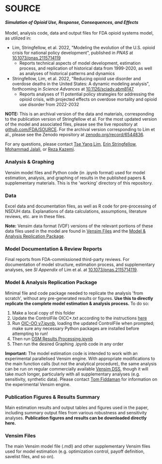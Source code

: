# SOURCE
#### *Simulation of Opioid Use, Response, Consequences, and Effects*

Model, analysis code, data and output files for FDA opioid systems model, as utilized in:
+ Lim, Stringfellow, et al. 2022, "Modeling the evolution of the U.S. opioid crisis for national policy development", published in *PNAS* at [10.1073/pnas.2115714119](https://doi.org/10.1073/pnas.2115714119)
	+ Reports technical aspects of model development, estimation process, and replication of historical data from 1999-2020, as well as analyses of historical patterns and dynamics
+ Stringfellow, Lim, et al. 2022, "Reducing opioid use disorder and overdose deaths in the United States: A dynamic modeling analysis", forthcoming in *Science Advances* at [10.1126/sciadv.abm8147](https://doi.org/10.1126/sciadv.abm8147)
	+ Reports analyses of 11 potential policy strategies for addressing the opioid crisis, with projected effects on overdose mortality and opioid use disorder from 2022-2032

**NOTE:** This is an archival version of the data and materials, corresponding to the publication version of Stringfellow et al. For the most updated version of the model and associated files, please see the live repository at [github.com/FDA/SOURCE](https://github.com/FDA/SOURCE). For the archival version corresponding to Lim et al., please see the Zenodo repository at [zenodo.org/record/6544836](https://zenodo.org/record/6544836).

For any questions, please contact [Tse Yang Lim](mailto:tylim@mit.edu), [Erin Stringfellow](mailto:estringfellow@mgh.harvard.edu), [Mohammad Jalali](mailto:msjalali@mgh.harvard.edu), or [Reza Kazemi](mailto:reza.kazemi-tabriz@fda.hhs.gov).

### Analysis & Graphing
Vensim model files and Python code (in .ipynb format) used for model estimation, analysis, and graphing of results in the published papers & supplementary materials. This is the 'working' directory of this repository.

### Data
Excel data and documentation files, as well as R code for pre-processing of NSDUH data. Explanations of data calculations, assumptions, literature reviews, etc. are in these files.

**Note:** Vensim data format (VDF) versions of the relevant portions of these data files used in the model are found in [Vensim Files](/Vensim%20Files/) and the [Model & Analysis Replication Package](/Model%20%26%20Analysis%20Replication%20Package/).

### Model Documentation & Review Reports
Final reports from FDA-commissioned third-party reviews. For documentation of model structure, estimation process, and supplementary analyses, see *SI Appendix* of Lim et al. at [10.1073/pnas.2115714119](https://doi.org/10.1073/pnas.2115714119).

### Model & Analysis Replication Package
Minimal file and code package needed to replicate the analysis 'from scratch', without any pre-generated results or figures. **Use this to directly replicate the complete model estimation & analysis process.** To do so:
1. Make a local copy of this folder
2. Update the ControlFile OICC\*.txt according to the instructions [here](Analysis%20%26%20Graphing/README.md)
3. Run [OIC-OO v7.ipynb](Model%20%26%20Analysis%20Replication%20Package/OIC-OO%20v7.ipynb), loading the updated ControlFile when prompted; make sure any necessary Python packages are installed before attempting to run!
4. Then run [OSM Results Processing.ipynb](Model%20%26%20Analysis%20Replication%20Package/OSM%20Results%20Processing.ipynb)
5. Then run the desired Graphing .ipynb code in any order

**Important:** The model estimation code is intended to work with an experimental parallelised Vensim engine. With appropriate modifications to the main function calls (but not the analytical procedure), the same analysis can be run on regular commercially available [Vensim DSS](https://vensim.com/vensim-software/), though it will take *much* longer, particularly with all supplementary analyses (e.g. sensitivity, synthetic data). Please contact [Tom Fiddaman](mailto:tom@ventanasystems.com) for information on the experimental Vensim engine.

### Publication Figures & Results Summary
Main estimation results and output tables and figures used in the paper, including summary output files from various robustness and sensitivity analyses. **Publication figures and results can be downloaded directly here.**

### Vensim Files
The main Vensim model file (.mdl) and other supplementary Vensim files used for model estimation (e.g. optimization control, payoff definition, savelist files, and so on).

